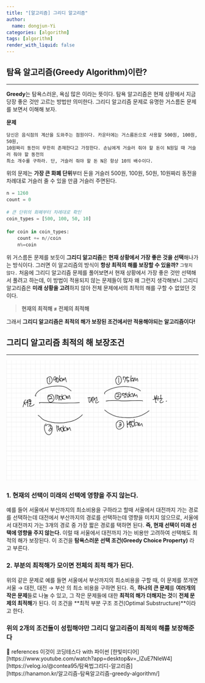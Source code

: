 ```yaml
---
title: "[알고리즘] 그리디 알고리즘"
author:
  name: dongjun-Yi
categories: [algorithm]
tags: [algorithm]
render_with_liquid: false
---
```

## **탐욕 알고리즘(Greedy Algorithm)이란?**

---

**Greedy**는 탐욕스러운, 욕심 많은 이라는 뜻이다. 탐욕 알고리즘은 현재 상황에서 지금 당장 좋은 것만 고르는 방법만 의미한다. 
그리디 알고리즘 문제로 유명한 거스름돈 문제를 보면서 이해해 보자.

**문제**

```
당신은 음식점의 계산을 도와주는 점원이다. 카운터에는 거스름돈으로 사용할 500원, 100원, 50원, 
10원짜리 동전이 무한히 존재한다고 가정한다. 손님에게 거슬러 줘야 할 돈이 N원일 때 거슬러 줘야 할 동전의
최소 개수를 구하라. 단, 거슬러 줘야 할 돈 N은 항상 10의 배수이다.
```

위의 문제는 **가장 큰 화폐 단위**부터 돈을 거슬러 500원, 100원, 50원, 10원짜리 동전을 차례대로 거슬러 줄 수 있을 만큼 거슬러 주면된다.

```python
n = 1260
count = 0

# 큰 단위의 화폐부터 차례대로 확인
coin_types = [500, 100, 50, 10]

for coin in coin_types:
    count += n//coin
    n%=coin
```

위 거스름돈 문제를 보듯이 **그리디 알고리즘**은 **현재 상황에서 가장 좋은 것을 선택**해나가는 방식이다. 그러면 이 알고리즘의 방식이 **항상 최적의 해를 보장할 수 있을까?** `그렇지 않다.` 처음에 그리디 알고리즘 문제를 풀어보면서 현재 상황에서 가장 좋은 것만 선택해서 풀려고 하는데, 이 방법이 적용되지 않는 문제들이 많자 왜 그런지 생각해보니 그리디 알고리즘은 **미래 상황을 고려**하지 않아 전체 문제에서의 최적의 해를 구할 수 없었던 것이다.

> **현재의 최적해 ≠ 전체의 최적해**
> 

그래서 **그리디 알고리즘은 최적의 해가 보장된 조건에서만 적용해야되는 알고리즘이다!**

## 그리디 알고리즘 최적의 해 보장조건

---

![Untitled.png](/assets/images/Algorithm_Greedy/python-61.jpg)

### 1.  현재의 선택이 미래의 선택에 영향을 주지 않는다.

예를 들어 서울에서 부산까지의 최소비용을 구하라고 할때 서울에서 대전까지 가는 경로를 선택하는데 대전에서 부산까지의 경로를 선택하는데 영향을 미치지 않으므로, 서울에서 대전까지 가는 3개의 경로 중 가장 짧은 경로를 택하면 된다. **즉, 현재 선택이 미래 선택에 영향을 주지 않는다.** 이럴 때 서울에서 대전까지 가는 비용만 고려하여 선택해도 최적의 해가 보장된다. 이 조건을 **탐욕스러운 선택 조건(Greedy Choice Property)** 라고 부른다.

### 2. 부분의 최적해가 모이면 전체의 최적 해가 된다.

위의 같은 문제로 예를 들면 서울에서 부산까지의 최소비용을 구할 때, 이 문제를 쪼개면 서울 → 대전, 대전 → 부산 의 최소 비용을 구하면 된다. 즉, **하나의 큰 문제**를 **여러개의 작은 문제**들로 나눌 수 있고, 그 작은 문제들에 대한 **최적의 해가 더해지는 것**이 **전체 문제의 최적해**가 된다. 이 조건을 **최적 부분 구조 조건(Optimal Substructure)**이라고 한다.

### 위의 2개의 조건들이 성립해야만 그리디 알고리즘이 최적의 해를 보장해준다

<aside>
📖 references 
이것이 코딩테스다 with 파이썬 [한빛미디어]<br>
[https://www.youtube.com/watch?app=desktop&v=_IZuE7NIeW4]<br>
[https://velog.io/@contea95/탐욕법그리디-알고리즘]<br>
[https://hanamon.kr/알고리즘-탐욕알고리즘-greedy-algorithm/]

</aside>